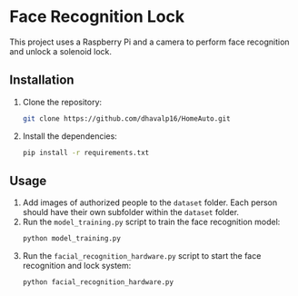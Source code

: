 # Face Recognition Lock

This project uses a Raspberry Pi and a camera to perform face recognition and unlock a solenoid lock.

## Installation

1.  Clone the repository:
    ```bash
    git clone https://github.com/dhavalp16/HomeAuto.git
    ```
2.  Install the dependencies:
    ```bash
    pip install -r requirements.txt
    ```

## Usage

1.  Add images of authorized people to the `dataset` folder. Each person should have their own subfolder within the `dataset` folder.
2.  Run the `model_training.py` script to train the face recognition model:
    ```bash
    python model_training.py
    ```
3.  Run the `facial_recognition_hardware.py` script to start the face recognition and lock system:
    ```bash
    python facial_recognition_hardware.py
    ```

